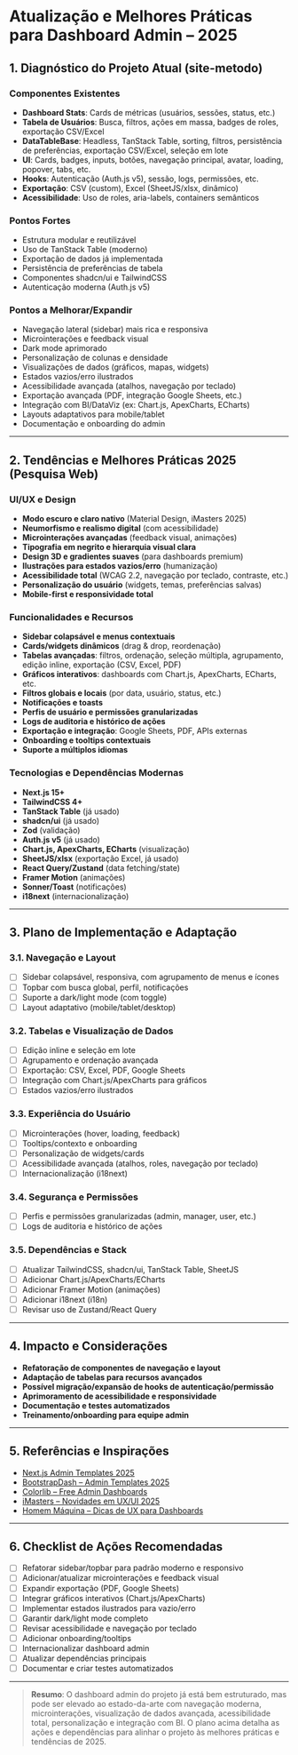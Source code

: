 # Atualização e Melhores Práticas para Dashboard Admin – 2025

## 1. Diagnóstico do Projeto Atual (site-metodo)

### Componentes Existentes

- **Dashboard Stats**: Cards de métricas (usuários, sessões, status, etc.)
- **Tabela de Usuários**: Busca, filtros, ações em massa, badges de roles, exportação CSV/Excel
- **DataTableBase**: Headless, TanStack Table, sorting, filtros, persistência de preferências, exportação CSV/Excel, seleção em lote
- **UI**: Cards, badges, inputs, botões, navegação principal, avatar, loading, popover, tabs, etc.
- **Hooks**: Autenticação (Auth.js v5), sessão, logs, permissões, etc.
- **Exportação**: CSV (custom), Excel (SheetJS/xlsx, dinâmico)
- **Acessibilidade**: Uso de roles, aria-labels, containers semânticos

### Pontos Fortes

- Estrutura modular e reutilizável
- Uso de TanStack Table (moderno)
- Exportação de dados já implementada
- Persistência de preferências de tabela
- Componentes shadcn/ui e TailwindCSS
- Autenticação moderna (Auth.js v5)

### Pontos a Melhorar/Expandir

- Navegação lateral (sidebar) mais rica e responsiva
- Microinterações e feedback visual
- Dark mode aprimorado
- Personalização de colunas e densidade
- Visualizações de dados (gráficos, mapas, widgets)
- Estados vazios/erro ilustrados
- Acessibilidade avançada (atalhos, navegação por teclado)
- Exportação avançada (PDF, integração Google Sheets, etc.)
- Integração com BI/DataViz (ex: Chart.js, ApexCharts, ECharts)
- Layouts adaptativos para mobile/tablet
- Documentação e onboarding do admin

---

## 2. Tendências e Melhores Práticas 2025 (Pesquisa Web)

### UI/UX e Design

- **Modo escuro e claro nativo** (Material Design, iMasters 2025)
- **Neumorfismo e realismo digital** (com acessibilidade)
- **Microinterações avançadas** (feedback visual, animações)
- **Tipografia em negrito e hierarquia visual clara**
- **Design 3D e gradientes suaves** (para dashboards premium)
- **Ilustrações para estados vazios/erro** (humanização)
- **Acessibilidade total** (WCAG 2.2, navegação por teclado, contraste, etc.)
- **Personalização do usuário** (widgets, temas, preferências salvas)
- **Mobile-first e responsividade total**

### Funcionalidades e Recursos

- **Sidebar colapsável e menus contextuais**
- **Cards/widgets dinâmicos** (drag & drop, reordenação)
- **Tabelas avançadas**: filtros, ordenação, seleção múltipla, agrupamento, edição inline, exportação (CSV, Excel, PDF)
- **Gráficos interativos**: dashboards com Chart.js, ApexCharts, ECharts, etc.
- **Filtros globais e locais** (por data, usuário, status, etc.)
- **Notificações e toasts**
- **Perfis de usuário e permissões granularizadas**
- **Logs de auditoria e histórico de ações**
- **Exportação e integração**: Google Sheets, PDF, APIs externas
- **Onboarding e tooltips contextuais**
- **Suporte a múltiplos idiomas**

### Tecnologias e Dependências Modernas

- **Next.js 15+**
- **TailwindCSS 4+**
- **TanStack Table** (já usado)
- **shadcn/ui** (já usado)
- **Zod** (validação)
- **Auth.js v5** (já usado)
- **Chart.js, ApexCharts, ECharts** (visualização)
- **SheetJS/xlsx** (exportação Excel, já usado)
- **React Query/Zustand** (data fetching/state)
- **Framer Motion** (animações)
- **Sonner/Toast** (notificações)
- **i18next** (internacionalização)

---

## 3. Plano de Implementação e Adaptação

### 3.1. Navegação e Layout

- [ ] Sidebar colapsável, responsiva, com agrupamento de menus e ícones
- [ ] Topbar com busca global, perfil, notificações
- [ ] Suporte a dark/light mode (com toggle)
- [ ] Layout adaptativo (mobile/tablet/desktop)

### 3.2. Tabelas e Visualização de Dados

- [ ] Edição inline e seleção em lote
- [ ] Agrupamento e ordenação avançada
- [ ] Exportação: CSV, Excel, PDF, Google Sheets
- [ ] Integração com Chart.js/ApexCharts para gráficos
- [ ] Estados vazios/erro ilustrados

### 3.3. Experiência do Usuário

- [ ] Microinterações (hover, loading, feedback)
- [ ] Tooltips/contexto e onboarding
- [ ] Personalização de widgets/cards
- [ ] Acessibilidade avançada (atalhos, roles, navegação por teclado)
- [ ] Internacionalização (i18next)

### 3.4. Segurança e Permissões

- [ ] Perfis e permissões granularizadas (admin, manager, user, etc.)
- [ ] Logs de auditoria e histórico de ações

### 3.5. Dependências e Stack

- [ ] Atualizar TailwindCSS, shadcn/ui, TanStack Table, SheetJS
- [ ] Adicionar Chart.js/ApexCharts/ECharts
- [ ] Adicionar Framer Motion (animações)
- [ ] Adicionar i18next (i18n)
- [ ] Revisar uso de Zustand/React Query

---

## 4. Impacto e Considerações

- **Refatoração de componentes de navegação e layout**
- **Adaptação de tabelas para recursos avançados**
- **Possível migração/expansão de hooks de autenticação/permissão**
- **Aprimoramento de acessibilidade e responsividade**
- **Documentação e testes automatizados**
- **Treinamento/onboarding para equipe admin**

---

## 5. Referências e Inspirações

- [Next.js Admin Templates 2025](https://nextjstemplates.com/blog/admin-dashboard-templates)
- [BootstrapDash – Admin Templates 2025](https://www.bootstrapdash.com/blog/free-simple-admin-panel-templates)
- [Colorlib – Free Admin Dashboards](https://colorlib.com/wp/free-bootstrap-admin-dashboard-templates/)
- [iMasters – Novidades em UX/UI 2025](https://imasters.com.br/design-ux/novidades-em-ux-ui-para-2025-o-futuro-do-design-de-experiencias-digitais)
- [Homem Máquina – Dicas de UX para Dashboards](https://www.homemmaquina.com.br/ux-dicas-para-design-de-dashboards/)

---

## 6. Checklist de Ações Recomendadas

- [ ] Refatorar sidebar/topbar para padrão moderno e responsivo
- [ ] Adicionar/atualizar microinterações e feedback visual
- [ ] Expandir exportação (PDF, Google Sheets)
- [ ] Integrar gráficos interativos (Chart.js/ApexCharts)
- [ ] Implementar estados ilustrados para vazio/erro
- [ ] Garantir dark/light mode completo
- [ ] Revisar acessibilidade e navegação por teclado
- [ ] Adicionar onboarding/tooltips
- [ ] Internacionalizar dashboard admin
- [ ] Atualizar dependências principais
- [ ] Documentar e criar testes automatizados

---

> **Resumo**: O dashboard admin do projeto já está bem estruturado, mas pode ser elevado ao estado-da-arte com navegação moderna, microinterações, visualização de dados avançada, acessibilidade total, personalização e integração com BI. O plano acima detalha as ações e dependências para alinhar o projeto às melhores práticas e tendências de 2025.
